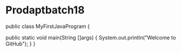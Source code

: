 # Prodaptbatch18

public class MyFirstJavaProgram {

public static void main(String []args) {
      System.out.println("Welcome to GitHub");
   }
}
